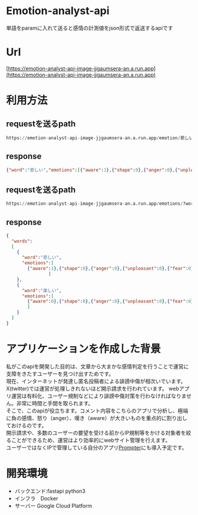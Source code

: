# Emotion-analyst-api
単語をparamに入れて送ると感情の計測値をjson形式で返送するapiです

# Url
[https://emotion-analyst-api-image-jjgaumsera-an.a.run.app](https://emotion-analyst-api-image-jjgaumsera-an.a.run.app)

# 利用方法
## requestを送るpath
```python
https://emotion-analyst-api-image-jjgaumsera-an.a.run.app/emotion/悲しい
```

## response
```json
{"word":"悲しい","emotions":[{"aware":1},{"shape":0},{"anger":0},{"unpleasant":0},{"fear":0},{"surprise":0},{"love":0},{"excitement":0},{"cheap":0},{"pleasant":0}]}
```

## requestを送るpath
```python
https://emotion-analyst-api-image-jjgaumsera-an.a.run.app/emotions/?word=悲しい&word=楽しい
```

## response
```json
{
  "words":
  [
    {
      "word":"悲しい",
      "emotions":[
        {"aware":1},{"shape":0},{"anger":0},{"unpleasant":0},{"fear":0},{"surprise":0},{"love":0},{"excitement":0},{"cheap":0},{"pleasant":0}
                ]
    },
    {
      "word":"楽しい",
      "emotions":[
        {"aware":0},{"shape":0},{"anger":0},{"unpleasant":0},{"fear":0},{"surprise":0},{"love":0},{"excitement":0},{"cheap":1},{"pleasant":2}
        ]
    }
  ]
}
```

# アプリケーションを作成した背景
私がこのapiを開発した目的は、文章から大まかな感情判定を行うことで運営に支障をきたすユーザーを見つけ出すためです。  
現在、インターネットが発達し匿名投稿者による誹謗中傷が相次いでいます。X(twitter)では運営が処理しきれないほど開示請求を行われています。
webアプリ運営は有料化、ユーザー規制などにより誹謗中傷対策を行わなければなりません。非常に時間と手間を取られます。  
そこで、このapiが役立ちます。コメント内容をこちらのアプリで分析し、極端に負の感情、怒り（anger）、嘆き（aware）が大きいものを重点的に割り出しておけるのです。  
開示請求や、多数のユーザーの要望を受ける前からIP規制等をかける対象者を絞ることができるため、運営はより効率的にwebサイト管理を行えます。  
ユーザーではなくIPで管理している自分のアプリ[Prompter](https://github.com/Takenoko463/prompter)にも導入予定です。

# 開発環境
- バックエンド:fastapi python3
- インフラ　Docker
- サーバー Google Cloud Platform


